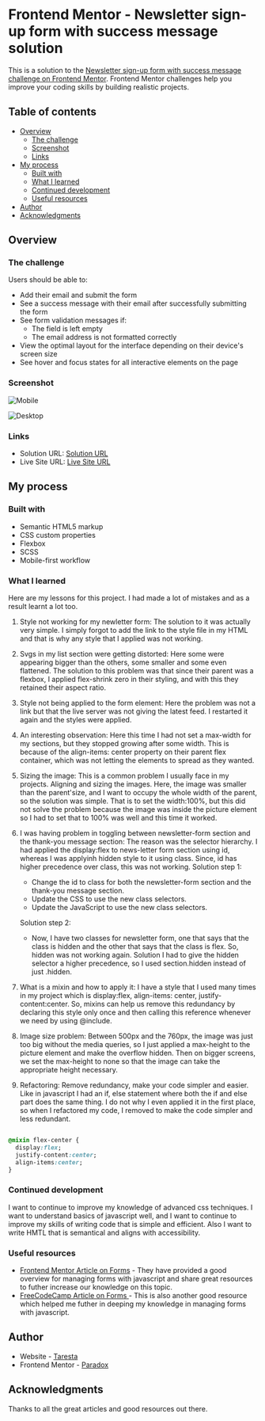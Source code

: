 # Frontend Mentor - Newsletter sign-up form with success message solution

This is a solution to the [Newsletter sign-up form with success message challenge on Frontend Mentor](https://www.frontendmentor.io/challenges/newsletter-signup-form-with-success-message-3FC1AZbNrv). Frontend Mentor challenges help you improve your coding skills by building realistic projects. 

## Table of contents

- [Overview](#overview)
  - [The challenge](#the-challenge)
  - [Screenshot](#screenshot)
  - [Links](#links)
- [My process](#my-process)
  - [Built with](#built-with)
  - [What I learned](#what-i-learned)
  - [Continued development](#continued-development)
  - [Useful resources](#useful-resources)
- [Author](#author)
- [Acknowledgments](#acknowledgments)

## Overview

### The challenge

Users should be able to:

- Add their email and submit the form
- See a success message with their email after successfully submitting the form
- See form validation messages if:
  - The field is left empty
  - The email address is not formatted correctly
- View the optimal layout for the interface depending on their device's screen size
- See hover and focus states for all interactive elements on the page

### Screenshot

![Mobile](./screenshot.jpg)

![Desktop](./screenshot.jpg)

### Links

- Solution URL: [Solution URL](https://github.com/Taresta/newsletter-sign-up-with-success-message-main.git)
- Live Site URL: [Live Site URL]()

## My process

### Built with

- Semantic HTML5 markup
- CSS custom properties
- Flexbox
- SCSS
- Mobile-first workflow


### What I learned
 Here are my lessons for this project. I had made a lot of mistakes and as a result learnt a lot too.
 1. Style not working for my newletter form: The solution to it was actually very simple. I simply forgot to add the link to the style file in my HTML and that is why any style that I applied was not working.
 2. Svgs in my list section were getting distorted: Here some were appearing bigger than the others, some smaller and some even flattened. The solution to this problem was that since their parent was a flexbox, I applied flex-shrink zero in their styling, and with this they retained their aspect ratio.
3. Style not being applied to the form element: Here the problem was not a link but that the live server was not giving the latest feed. I restarted it again and the styles were applied.
4. An interesting observation: Here this time I had not set a max-width for my sections, but they stopped growing after some width. This is because of the align-items: center property on their parent flex container, which was not letting the elements to spread as they wanted.
5. Sizing the image: This is a common problem I usually face in my projects. Aligning and sizing the images. Here, the image was smaller than the parent'size, and I want to occupy the whole width of the parent, so the solution was simple. That is to set the width:100%, but this did not solve the problem because the image was inside the picture element so I had to set that to 100% was well and this time it worked.
6. I was having problem in toggling between newsletter-form section and the thank-you message section: The reason was the selector hierarchy. I had applied the display:flex to news-letter form section using id, whereas I was applyinh hidden style to it using class. Since, id has higher precedence over class, this was not working.
    Solution step 1: 
    - Change the id to class for both the newsletter-form section and the  thank-you message section.
    - Update the CSS to use the new class selectors.
    - Update the JavaScript to use the new class selectors.

    Solution step 2:
    - Now, I have two classes for newsletter form, one that says that the class is hidden and the other that says that the class is flex. So, hidden was not working again. Solution I had to give the hidden selector a higher precedence, so I used section.hidden instead of just .hidden.
7. What is a mixin and how to apply it: I have a style that I used many times in my project which is display:flex, align-items: center, justify-content:center. So, mixins can help us remove this redundancy by declaring this style only once and then calling this reference whenever we need by using @include.
8. Image size problem: Between 500px and the 760px, the image was just too big without the media queries, so I just applied a max-height to the picture element and make the overflow hidden. Then on bigger screens, we set the max-height to none so that the image can take the appropriate height necessary.
9. Refactoring: Remove redundancy, make your code simpler and easier. Like in javascript I had an if, else statement where both the if and else part does the same thing. I do not why I even applied it in the first place, so when I refactored my code, I removed to make the code simpler and less redundant.

```html

```
```css
@mixin flex-center {
  display:flex;
  justify-content:center;
  align-items:center;
}
```

### Continued development

I want to continue to improve my knowledge of advanced css techniques. I want to understand basics of javascript well, and I want to continue to improve my skills of writing code that is simple and efficient. Also I want to write HMTL that is semantical and aligns with accessibility.

### Useful resources

- [Frontend Mentor Article on Forms](https://www.frontendmentor.io/learning-paths/javascript-fundamentals-oR7g6-mTZ-/steps/66d537703c19191dc3bc0d32/article/read) - They have provided a good overview for managing forms with javascript and share great resources to futher increase our knowledge on this topic.
- [FreeCodeCamp Article on Forms ](https://www.freecodecamp.org/news/build-and-validate-beautiful-forms-with-vanilla-html-css-js/) - This is also another good resource which helped me futher in deeping my knowledge in managing forms with javascript.

## Author

- Website - [Taresta](https://github.com/Taresta)
- Frontend Mentor - [Paradox](https://www.frontendmentor.io/profile/Taresta)
## Acknowledgments
Thanks to all the great articles and good resources out there.